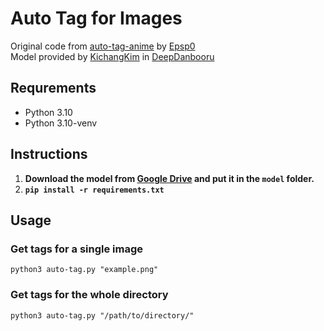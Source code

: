 # Auto Tag for Images
Original code from [auto-tag-anime](https://github.com/Epsp0/auto-tag-anime) by [Epsp0](https://github.com/Epsp0)\
Model provided by [KichangKim](https://github.com/KichangKim) in [DeepDanbooru](https://github.com/KichangKim/DeepDanbooru)

## Requrements
- Python 3.10
- Python 3.10-venv

## Instructions
1. **Download the model from [Google Drive](https://drive.google.com/file/d/1qffwjF-BHV6MkPVliLO1jZwMQatri06v) and put it in the `model` folder.**
1. **`pip install -r requirements.txt`**

## Usage
### Get tags for a single image
`python3 auto-tag.py "example.png"`

### Get tags for the whole directory
`python3 auto-tag.py "/path/to/directory/"`
